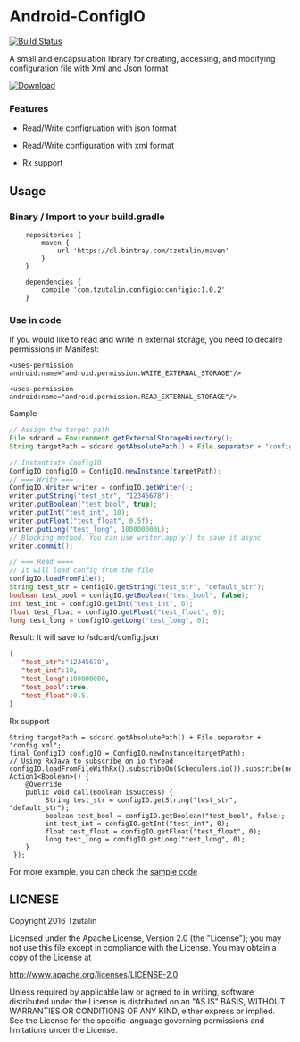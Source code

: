 # Android-ConfigIO

[![Build Status](https://travis-ci.org/tzutalin/Android-ConfigIO.png)](https://travis-ci.org/tzutalin/Android-ConfigIO)

A small and encapsulation library for creating, accessing, and modifying configuration file with Xml and Json format

[ ![Download](https://api.bintray.com/packages/tzutalin/maven/Android-ConfigIO/images/download.svg) ](https://bintray.com/tzutalin/maven/Android-ConfigIO/_latestVersion)

### Features

* Read/Write configruation with json format

* Read/Write configuration with xml format

* Rx support

## Usage

### Binary / Import to your build.gradle
```
	repositories {
		maven {
			url 'https://dl.bintray.com/tzutalin/maven'
		}
	}

	dependencies {
		compile 'com.tzutalin.configio:configio:1.0.2'
	}
```

### Use in code

If you would like to read and write in external storage, you need to decalre permissions in Manifest:

    <uses-permission android:name="android.permission.WRITE_EXTERNAL_STORAGE"/>

    <uses-permission android:name="android.permission.READ_EXTERNAL_STORAGE"/>

Sample

```java
// Assign the target path
File sdcard = Environment.getExternalStorageDirectory();
String targetPath = sdcard.getAbsolutePath() + File.separator + "config.json";

// Instantiate ConfigIO
ConfigIO configIO = ConfigIO.newInstance(targetPath);
// === Write ===
ConfigIO.Writer writer = configIO.getWriter();
writer.putString("test_str", "12345678");
writer.putBoolean("test_bool", true);
writer.putInt("test_int", 10);
writer.putFloat("test_float", 0.5f);
writer.putLong("test_long", 100000000L);
// Blocking method. You can use writer.apply() to save it async
writer.commit();

// === Read ====
// It will load config from the file
configIO.loadFromFile();
String test_str = configIO.getString("test_str", "default_str");
boolean test_bool = configIO.getBoolean("test_bool", false);
int test_int = configIO.getInt("test_int", 0);
float test_float = configIO.getFloat("test_float", 0);
long test_long = configIO.getLong("test_long", 0);
```

Result: It will save to /sdcard/config.json
```json
{
   "test_str":"12345678",
   "test_int":10,
   "test_long":100000000,
   "test_bool":true,
   "test_float":0.5,
}
```

Rx support
```
String targetPath = sdcard.getAbsolutePath() + File.separator + "config.xml";
final ConfigIO configIO = ConfigIO.newInstance(targetPath);
// Using RxJava to subscribe on io thread
configIO.loadFromFileWithRx().subscribeOn(Schedulers.io()).subscribe(new Action1<Boolean>() {
    @Override
    public void call(Boolean isSuccess) {
         String test_str = configIO.getString("test_str", "default_str");
         boolean test_bool = configIO.getBoolean("test_bool", false);
         int test_int = configIO.getInt("test_int", 0);
         float test_float = configIO.getFloat("test_float", 0);
         long test_long = configIO.getLong("test_long", 0);
    }
 });

```

For more example, you can check the [sample code](https://github.com/tzutalin/Android-ConfigIO/blob/master/app/src/main/java/com/tzutalin/example/MainActivity.java#L67)

## LICNESE
Copyright 2016 Tzutalin

Licensed under the Apache License, Version 2.0 (the "License");
you may not use this file except in compliance with the License.
You may obtain a copy of the License at

   http://www.apache.org/licenses/LICENSE-2.0

Unless required by applicable law or agreed to in writing, software
distributed under the License is distributed on an "AS IS" BASIS,
WITHOUT WARRANTIES OR CONDITIONS OF ANY KIND, either express or implied.
See the License for the specific language governing permissions and
limitations under the License.

